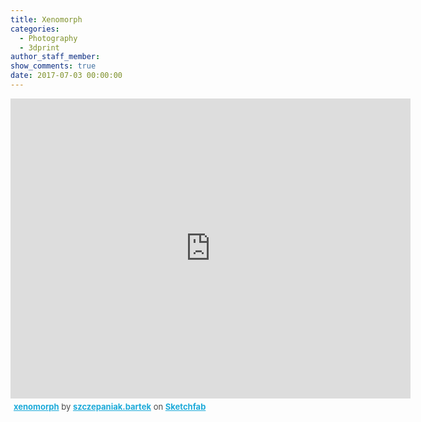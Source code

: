 ```yaml
---
title: Xenomorph
categories:
  - Photography
  - 3dprint
author_staff_member:
show_comments: true
date: 2017-07-03 00:00:00
---
```



<div class="sketchfab-embed-wrapper"><iframe width="640" height="480" src="https://sketchfab.com/models/a11deceefccf4a02870fd14f4fd18e72/embed" frameborder="0" allowvr allowfullscreen mozallowfullscreen="true" webkitallowfullscreen="true" onmousewheel=""></iframe>

<p style="font-size: 13px; font-weight: normal; margin: 5px; color: #4A4A4A;">
    <a href="https://sketchfab.com/models/a11deceefccf4a02870fd14f4fd18e72?utm_medium=embed&utm_source=website&utm_campain=share-popup" target="_blank" style="font-weight: bold; color: #1CAAD9;">xenomorph</a>
    by <a href="https://sketchfab.com/szczepaniak.bartek?utm_medium=embed&utm_source=website&utm_campain=share-popup" target="_blank" style="font-weight: bold; color: #1CAAD9;">szczepaniak.bartek</a>
    on <a href="https://sketchfab.com?utm_medium=embed&utm_source=website&utm_campain=share-popup" target="_blank" style="font-weight: bold; color: #1CAAD9;">Sketchfab</a>
</p>
</div>